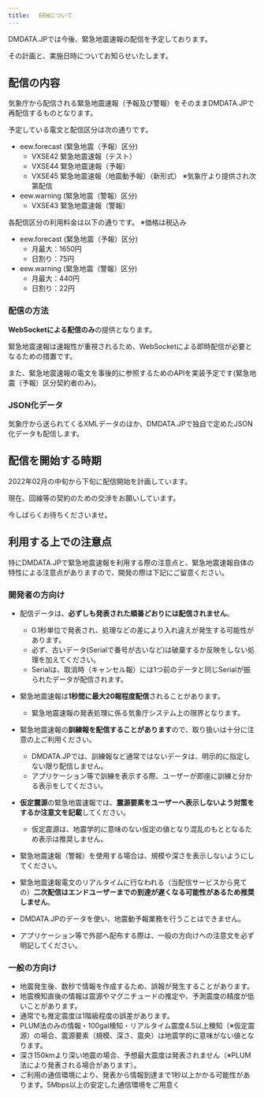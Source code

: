 ```yaml
---
title: 　EEWについて
---
```


DMDATA.JPでは今後、緊急地震速報の配信を予定しております。

その計画と、実施日時についてお知らせいたします。

## 配信の内容

気象庁から配信される緊急地震速報（予報及び警報）をそのままDMDATA.JPで再配信するものとなります。

予定している電文と配信区分は次の通りです。

* eew.forecast (緊急地震（予報）区分)
  * VXSE42 緊急地震速報（テスト）
  * VXSE44 緊急地震速報（予報）
  * VXSE45 緊急地震速報（地震動予報）（新形式） ※気象庁より提供され次第配信
* eew.warning (緊急地震（警報）区分)
  * VXSE43 緊急地震速報（警報）

各配信区分の利用料金は以下の通りです。 ※価格は税込み

* eew.forecast (緊急地震（予報）区分)
  * 月最大：1650円
  * 日割り：75円
* eew.warning (緊急地震（警報）区分)
  * 月最大：440円
  * 日割り：22円

### 配信の方法

**WebSocketによる配信のみ**の提供となります。

緊急地震速報は速報性が重視されるため、WebSocketによる即時配信が必要となるための措置です。

また、緊急地震速報の電文を事後的に参照するためのAPIを実装予定です(緊急地震（予報）区分契約者のみ)。

### JSON化データ

気象庁から送られてくるXMLデータのほか、DMDATA.JPで独自で定めたJSON化データも配信します。

## 配信を開始する時期

2022年02月の中旬から下旬に配信開始を計画しています。

現在、回線等の契約のための交渉をお願いしています。

今しばらくお待ちくださいませ。

## 利用する上での注意点

特にDMDATA.JPで緊急地震速報を利用する際の注意点と、緊急地震速報自体の特性による注意点がありますので、開発の際は下記にご留意ください。

### 開発者の方向け

* 配信データは、**必ずしも発表された順番どおりには配信されません**。
  * 0.1秒単位で発表され、処理などの差により入れ違えが発生する可能性があります。
  * 必ず、古いデータ(Serialで番号が古いなど)は破棄するか反映をしない処理を加えてください。
  * Serialは、取消時（キャンセル報）には1つ前のデータと同じSerialが振られたデータが配信されます。


* 緊急地震速報は**1秒間に最大20報程度配信**されることがあります。
  * 緊急地震速報の発表処理に係る気象庁システム上の限界となります。


* 緊急地震速報の**訓練報を配信することがあります**ので、取り扱いは十分に注意の上ご利用ください。
  * DMDATA.JPでは、訓練報など通常ではないデータは、明示的に指定しない限り配信しません。
  * アプリケーション等で訓練を表示する際、ユーザーが即座に訓練と分かる表示をしてください。


* **仮定震源**の緊急地震速報では、**震源要素をユーザーへ表示しないよう対策をするか注意文を記載**してください。
  * 仮定震源は、地震学的に意味のない仮定の値となり混乱のもととなるため表示は推奨しません。


* 緊急地震速報（警報）を使用する場合は、規模や深さを表示しないようにしてください。
* 緊急地震速報電文のリアルタイムに行なわれる（当配信サービスから見ての）**二次配信はエンドユーザーまでの到達が遅くなる可能性があるため推奨しません**。
* DMDATA.JPのデータを使い、地震動予報業務を行うことはできません。
* アプリケーション等で外部へ配布する際は、一般の方向けへの注意文を必ず明記してください。

### 一般の方向け

* 地震発生後、数秒で情報を作成するため、誤報が発生することがあります。
* 地震検知直後の情報は震源やマグニチュードの推定や、予測震度の精度が低いことがあります。
* 通常でも推定震度は1階級程度の誤差があります。
* PLUM法のみの情報・100gal検知・リアルタイム震度4.5以上検知（※仮定震源）の場合、震源要素（規模、深さ、震央）は地震学的に意味がない値となります。
* 深さ150kmより深い地震の場合、予想最大震度は発表されません（※PLUM法により発表される場合があります）。
* ご利用の通信環境により、発表から情報到達まで1秒以上かかる可能性があります。5Mbps以上の安定した通信環境をご用意く



